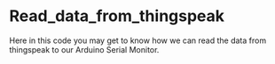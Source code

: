 # Read_data_from_thingspeak
Here in this code you may get to know how we can read the data from thingspeak to our Arduino Serial Monitor.
